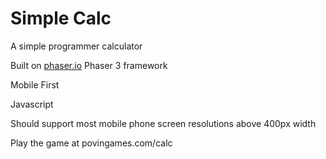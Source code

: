 # Simple Calc

A simple programmer calculator

Built on [phaser.io](https://phaser.io) Phaser 3 framework

Mobile First

Javascript

Should support most mobile phone screen resolutions above 400px width

Play the game at povingames.com/calc

